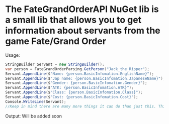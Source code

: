 # The FateGrandOrderAPI NuGet lib is a small lib that allows you to get information about servants from the game Fate/Grand Order

Usage: 
```cs
StringBuilder Servant = new StringBuilder();
var person = FateGrandOrderParsing.GetPerson("Jack_the_Ripper");
Servant.AppendLine($"Name: {person.BasicInfomation.EnglishName}");
Servant.AppendLine($"Jap name: {person.BasicInfomation.JapaneseName}");
Servant.AppendLine($"Gender: {person.BasicInfomation.Gender}");
Servant.AppendLine($"ATK: {person.BasicInfomation.ATK}");
Servant.AppendLine($"Class: {person.BasicInfomation.Class}");
Servant.AppendLine($"Cost: {person.BasicInfomation.Cost}");
Console.WriteLine(Servant);
//Keep in mind there are many more things it can do than just this. This is just a small example
```

Output:
Will be added soon
